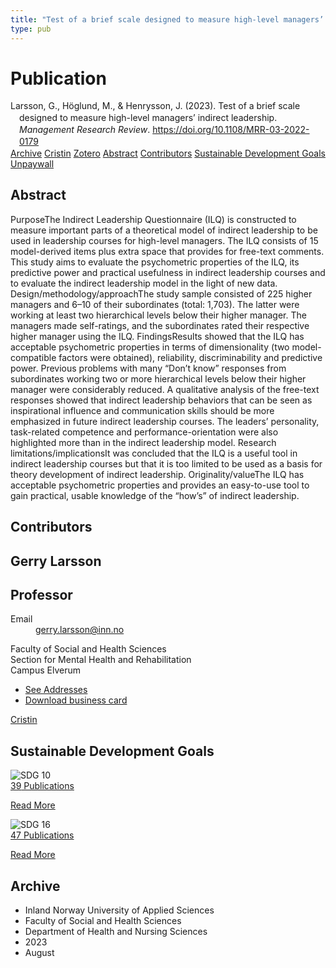 ```yaml
---
title: "Test of a brief scale designed to measure high-level managers’ indirect leadership"
type: pub
---
```

<h1>Publication</h1>
<article id="csl-bib-container-LAFLMZZM" class="csl-bib-container">
  <div class="csl-bib-body" style="line-height: 1.35; padding-left: 1em; text-indent:-1em;">
  <div class="csl-entry">Larsson, G., H&#xF6;glund, M., &amp; Henrysson, J. (2023). Test of a brief scale designed to measure high-level managers&#x2019; indirect leadership. <i>Management Research Review</i>. <a href="https://doi.org/10.1108/MRR-03-2022-0179">https://doi.org/10.1108/MRR-03-2022-0179</a></div>
</div>
  <div class="csl-bib-buttons">
    <a href="#taxonomy-article-LAFLMZZM" class="csl-bib-button">Archive</a>
    <a href="https://app.cristin.no/results/show.jsf?id=2167675" alt="Cristin URL" class="csl-bib-button">Cristin</a>
    <a href="http://zotero.org/groups/5022929/items/LAFLMZZM" alt="Zotero URL" class="csl-bib-button">Zotero</a>
    <a href="#abstract-article-LAFLMZZM" class="csl-bib-button">Abstract</a>
    <a href="#contributors-article-LAFLMZZM" class="csl-bib-button">Contributors</a>
    <a href="#sdg-article-LAFLMZZM" class="csl-bib-button">Sustainable Development Goals</a>
    <a href="https://www.emerald.com/insight/content/doi/10.1108/MRR-03-2022-0179/full/pdf?title=test-of-a-brief-scale-designed-to-measure-high-level-managers-indirect-leadership" class="csl-bib-button">Unpaywall</a>
  </div>
  <div id="csl-bib-meta-container-LAFLMZZM"></div>
</article>
<div id="csl-bib-meta-LAFLMZZM" class="csl-bib-meta">
  <article id="abstract-article-LAFLMZZM" class="abstract-article">
    <h1>Abstract</h1>
    PurposeThe Indirect Leadership Questionnaire (ILQ) is constructed to measure important parts of a theoretical model of indirect leadership to be used in leadership courses for high-level managers. The ILQ consists of 15 model-derived items plus extra space that provides for free-text comments. This study aims to evaluate the psychometric properties of the ILQ, its predictive power and practical usefulness in indirect leadership courses and to evaluate the indirect leadership model in the light of new data. Design/methodology/approachThe study sample consisted of 225 higher managers and 6–10 of their subordinates (total: 1,703). The latter were working at least two hierarchical levels below their higher manager. The managers made self-ratings, and the subordinates rated their respective higher manager using the ILQ. FindingsResults showed that the ILQ has acceptable psychometric properties in terms of dimensionality (two model-compatible factors were obtained), reliability, discriminability and predictive power. Previous problems with many “Don’t know” responses from subordinates working two or more hierarchical levels below their higher manager were considerably reduced. A qualitative analysis of the free-text responses showed that indirect leadership behaviors that can be seen as inspirational influence and communication skills should be more emphasized in future indirect leadership courses. The leaders’ personality, task-related competence and performance-orientation were also highlighted more than in the indirect leadership model. Research limitations/implicationsIt was concluded that the ILQ is a useful tool in indirect leadership courses but that it is too limited to be used as a basis for theory development of indirect leadership. Originality/valueThe ILQ has acceptable psychometric properties and provides an easy-to-use tool to gain practical, usable knowledge of the “how’s” of indirect leadership.
  </article>
  <article id="contributors-article-LAFLMZZM" class="contributors-article">
    <h1>Contributors</h1>
    <div class="personas">
<div class="vrtx-hinn-person-card">
<div class="photo">
<i class="lar la-user-circle missing-person"></i>
</div>
<div class="info">
<hgroup><h1>Gerry Larsson</h1>
<h2>Professor</h2>
</hgroup><dl>
<dt>Email</dt>
<dd>
<a href="mailto:gerry.larsson@inn.no">gerry.larsson@inn.no</a>
</dd>
</dl>
<p>
Faculty of Social and Health Sciences<br>
Section for Mental Health and Rehabilitation<br>
Campus Elverum
</p>
<ul class="vrtx-hinn-links">
<li><a href="https://www.inn.no/english/find-an-employee/gerry-larsson.html#vrtx-hinn-addresses">See Addresses</a></li>
<li><a href="https://www.inn.no/english/find-an-employee/gerry-larsson.html?vrtx=vcf">Download business card</a></li>
</ul>
</div>
</div>
<a href="https://app.cristin.no/persons/show.jsf?id=50941" alt="Cristin URL" class="personas-cristin">Cristin</a>
</div>
  </article>
  <article id="sdg-article-LAFLMZZM" class="sdg-article">
    <h1>Sustainable Development Goals</h1>
    <div class="sdg-container"><div id="sdg10" class="sdg">
<img src="{{< params subfolder >}}images/sdg/sdg10_en.png" class="image" alt="SDG 10">
<div class="sdg-overlay">
<a href="{{< params subfolder >}}en/archive/?sdg=10#archive" class="sdg-publication-count"><span>39</span> Publications</a>
<p><a href="https://sdgs.un.org/goals/goal10" class="sdg-read-more">Read More</a></p>
</div>
</div> <div id="sdg16" class="sdg">
<img src="{{< params subfolder >}}images/sdg/sdg16_en.png" class="image" alt="SDG 16">
<div class="sdg-overlay">
<a href="{{< params subfolder >}}en/archive/?sdg=16#archive" class="sdg-publication-count"><span>47</span> Publications</a>
<p><a href="https://sdgs.un.org/goals/goal16" class="sdg-read-more">Read More</a></p>
</div>
</div></div>
  </article>
  <article id="taxonomy-article-LAFLMZZM" class="taxonomy-article">
    <h1>Archive</h1>
    <ul>
      <li>Inland Norway University of Applied Sciences</li>
      <li>Faculty of Social and Health Sciences</li>
      <li>Department of Health and Nursing Sciences</li>
      <li>2023</li>
      <li>August</li>
    </ul>
  </article>
</div>
